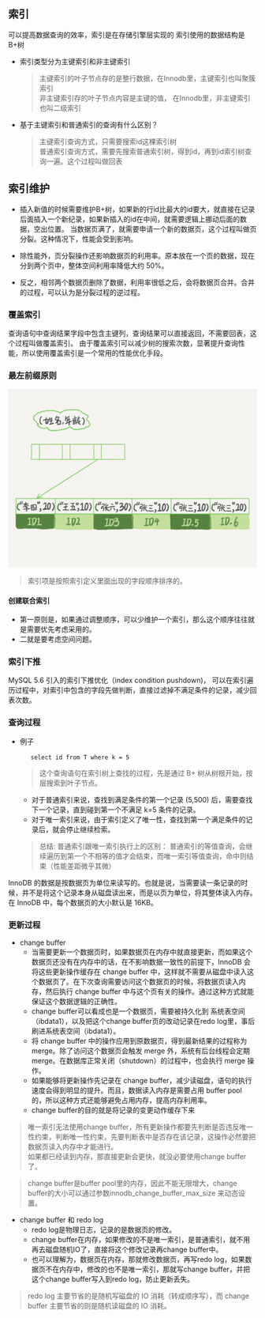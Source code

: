 ## 索引

可以提高数据查询的效率，索引是在存储引擎层实现的 索引使用的数据结构是B+树

- 索引类型分为主键索引和非主键索引
  > 主键索引的叶子节点存的是整行数据，在Innodb里，主键索引也叫聚簇索引  
  > 非主键索引存的叶子节点内容是主键的值， 在Innodb里，非主键索引也叫二级索引

- 基于主键索引和普通索引的查询有什么区别？
  > 主键索引查询方式，只需要搜索id这棵索引树  
  > 普通索引查询方式，需要先搜索普通索引树，得到id，再到id索引树查询一遍。这个过程叫做回表

## 索引维护

- 插入新值的时候需要维护B+树，如果新的行id比最大的id要大，就直接在记录后面插入一个新纪录，如果新插入的id在中间，就需要逻辑上挪动后面的数据，空出位置。
  当数据页满了，就需要申请一个新的数据页，这个过程叫做页分裂。这种情况下，性能会受到影响。


- 除性能外，页分裂操作还影响数据页的利用率。原本放在一个页的数据，现在分到两个页中，整体空间利用率降低大约 50%。


- 反之，相邻两个数据页删除了数据，利用率很低之后，会将数据页合并。合并的过程，可以认为是分裂过程的逆过程。

### 覆盖索引

查询语句中查询结果字段中包含主键列，查询结果可以直接返回，不需要回表，这个过程叫做覆盖索引。 由于覆盖索引可以减少树的搜索次数，显著提升查询性能，所以使用覆盖索引是一个常用的性能优化手段。

### 最左前缀原则

![avatar](../pics/89f74c631110cfbc83298ef27dcd6370.webp)
> 索引项是按照索引定义里面出现的字段顺序排序的。

#### 创建联合索引

- 第一原则是，如果通过调整顺序，可以少维护一个索引，那么这个顺序往往就是需要优先考虑采用的。
- 二就是要考虑空间问题。

### 索引下推

MySQL 5.6 引入的索引下推优化（index condition pushdown)， 可以在索引遍历过程中，对索引中包含的字段先做判断，直接过滤掉不满足条件的记录，减少回表次数。

### 查询过程

- 例子
  ```mysql
     select id from T where k = 5
  ```

  > 这个查询语句在索引树上查找的过程，先是通过 B+ 树从树根开始，按层搜索到叶子节点。
  - 对于普通索引来说，查找到满足条件的第一个记录 (5,500) 后，需要查找下一个记录，直到碰到第一个不满足 k=5 条件的记录。
  - 对于唯一索引来说，由于索引定义了唯一性，查找到第一个满足条件的记录后，就会停止继续检索。
  > 总结:
  > 普通索引跟唯一索引执行上的区别： 普通索引的等值查询，会继续遍历到第一个不相等的值才会结束，而唯一索引等值查询，命中则结束（性能差距微乎其微）

InnoDB 的数据是按数据页为单位来读写的。也就是说，当需要读一条记录的时候，并不是将这个记录本身从磁盘读出来，而是以页为单位，将其整体读入内存。在 InnoDB 中，每个数据页的大小默认是 16KB。

### 更新过程

- change buffer
  - 当需要更新一个数据页时，如果数据页在内存中就直接更新，而如果这个数据页还没有在内存中的话，在不影响数据一致性的前提下，InnoDB 会将这些更新操作缓存在 change buffer
    中，这样就不需要从磁盘中读入这个数据页了。在下次查询需要访问这个数据页的时候，将数据页读入内存，然后执行 change buffer 中与这个页有关的操作。通过这种方式就能保证这个数据逻辑的正确性。
  - change buffer可以看成也是一个数据页，需要被持久化到 系统表空间（ibdata1），以及把这个change buffer页的改动记录在redo log里，事后刷进系统表空间（ibdata1）。
  - 将 change buffer 中的操作应用到原数据页，得到最新结果的过程称为 merge。除了访问这个数据页会触发 merge 外，系统有后台线程会定期 merge。在数据库正常关闭（shutdown）的过程中，也会执行
    merge 操作。
  - 如果能够将更新操作先记录在 change buffer，减少读磁盘，语句的执行速度会得到明显的提升。而且，数据读入内存是需要占用 buffer pool 的，所以这种方式还能够避免占用内存，提高内存利用率。
  - change buffer的目的就是将记录的变更动作缓存下来

> 唯一索引无法使用change buffer，所有更新操作都要先判断是否违反唯一性约束，判断唯一性约束，先要判断表中是否存在该记录，这操作必然要把数据页读入内存中才能进行。  
> 如果都已经读到内存，那直接更新会更快，就没必要使用change buffer了。

> change buffer是buffer pool里的内存，因此不能无限增大，change buffer的大小可以通过参数innodb_change_buffer_max_size 来动态设置。

- change buffer 和 redo log
  - redo log是物理日志，记录的是数据页的修改。
  - change buffer在内存，如果修改的不是唯一索引，是普通索引，就不用再去磁盘随机IO了，直接将这个修改记录再change buffer中。
  - 也可以理解为，数据页在内存，那就修改数据页，再写redo log，如果数据页不在内存中，修改的也不是唯一索引，那就写change buffer，并把这个change buffer写入到redo log，防止更新丢失。

> redo log 主要节省的是随机写磁盘的 IO 消耗（转成顺序写），而 change buffer 主要节省的则是随机读磁盘的 IO 消耗。

